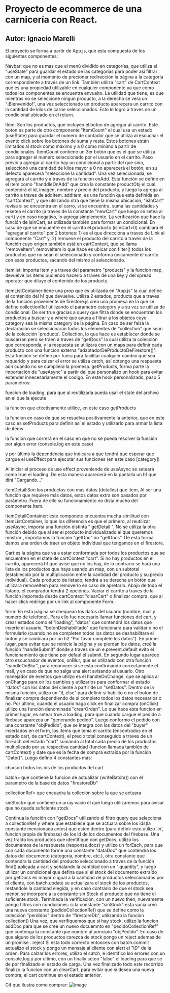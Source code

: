 Proyecto de ecommerce de una carnicería con React.
==================================================

Autor: Ignacio Marelli
----------------------

El proyecto se forma a partir de App.js, que esta compuesta de los
siguientes componentes:

Navbar: que no es mas que el menú dividido en categorías, que utiliza el
\"useState\" para guardar el estado de las categorías para poder así
filtrar con un map, y al momento de precionar redirección la página a la
categoría correspondiente a través de un link. También utiliza \"cart\"
de CartContext que es una propiedad utilizable en cualquier componente
ya que como todos los componentes se encuentra envuelto. La utilidad que
tiene, es que mientras no se seleccione ningun producto, a la derecha se
vera un \"¡Bienvenido!\", una vez seleccionado un producto aparecera un
carrito con la cantidad de kilos de carne seleccionados. Esto lo logro a
traves de un condicional ubicado en el return.

Item: Son los productos, que incluyen el boton de agregar al carrito.
Este boton es parte de otro componente \"ItemCount\" el cual usa un
estado (useState) para guardar el numero de contador que se utiliza al
escuchar el evento click sobre los botones de suma y resta. Estos
botones están limitados al stock como máximo y a 0 como mínimo a partir
de condicionales. ItemCount contiene un 3er botón que es el que se
utiliza para agregar el numero seleccionado por el usuario en el
carrito. Paso previo a agregar al carrito hay un condicional a partir
del que sino, seleccionó una cantidad de kilos mayor a 0 no aparecerá el
botón, en su defecto aparecerá \"seleccione la cantidad\". Una vez
seleccionada, se agregará al carrito y a traves de la funcion onAdd.
Esta función se define en el Item como \"handdleOnAdd\" que crea la
constante productObj el cual contendrá el id, imagen, nombre y precio
del producto, y luego la agrega al carrito a traves de addItem. addItem,
es una función que esta definida en \"cartContext\", y que utilizando
otra que tiene la misma ubicación, \"isInCart\" revisa si se encuentra
en el carro, si se encuentra, suma las cantidades y resetea el carrito
(a traves de la constante \"newCart\" que luego se setea al cart) y en
caso negativo, lo agrega simplemente. La verificación que hace la
función de isInCart, es utilizada también para formar un condicional. En
caso de que se encuentre en el carrito el producto (isInCart\>0)
cambiará el \"agregar al carrito\" por 2 botones: 1) es el que
direccióna a traves de Link al componente \"Cart\" y, 2) remueve el
producto del carrito a través de la función cuyo origen también está en
cartContext, que se llama \"removeItem\". removeItem lo que hace es
ubicar con filter() todos los productos que no sean el seleccionado y
conforma únicamente el carrito con esos productos, sacando del mismo al
seleccionado.

Itemlist: importa Item y a traves del parametro \"products\" y la
funcion map, devuelve los items pudiendo hacerlo a traves de una key y
del spread operator que diluye el contenido de los products.

ItemListContainer:tiene una prop que es utilizada en \"App.js\" la cual
define el contenido del h1 que devuelve. Utiliza 2 estados, products que
a traves de la función proveniente de firestore.js crea una promesa en
la que se define collectionRef utilizando el parametro category y a su
vez se utiliza de condicional. De ser true gracias a query que filtra
donde se encuentran los productos a buscar y a where que ayuda a filtrar
a los objetos cuyo category sea la misma category de la página. En caso
de ser falsa la declaración se seleccionaran todos los elementos de
\"collection\" que sean de la colección \'products\'. Collection, lo que
hace es establecer donde se buscarran pero se traen a traves de
\"getDocs\" la cual utiliza la colección que corresponda, y la respuesta
se utilizara con un maps para definir cada producto con una funcion
externa \"adaptadorDeProductoDeFirestore()\". Esta función se define por
fuera para facilitar cualquier cambio que sea requerido y para calzar el
error se utiliza catch, así obtengo una respuesta aún cuando no se
cumpliera la promesa. getProducts, forma parte la importación de
\"useAsync\" a partir del que personalizo un hook para evitar extender
innecesariamente el codigo. En este hook personalizado, paso 5
parametros:

funcion de loading, para que al reutilizarla pueda usar el state del
archivo en el que la ejecute

la funcion que efectivamente utilice, en este caso getProducts

la funcion en caso de que se resuelva positivamente la anterior, que en
este caso es setProducts para definir así el estado y utilizarlo para
armar la lista de items

la función que correrá en el caso en que no se pueda resolver la función
por algun error (console.log en este caso)

y por último la dependencia que indicara a que tendrá que esperar que
cargue el useEffect para ejecutar sus funciones (en este caso
\[category\])

Al iniciar el proceso de use effect proveniende de useAsync se seteará
como true el loading. De esta manera aparecerá en la pantalla un h1 que
dirá \"Cargando\...\"

itemDetail:Son los productos con más datos (detalles) que item, Al ser
una función que requiere más datos, estos datos extra son pasados por
parámetro. Fuera de ello su funcionamiento no dista mucho del componente
Item.

ItemDetailContainer: este componete encuentra mucha similitud con
ItemListContainer, lo que los diferencia es que el primero, al
reutilizar useAsync, importa una función distinta \" getDetail \". No se
utiliza la otra función debido que al ser el producto individualizado el
que queremos mostrar , importamos la función \"getDoc\" no \"getDocs\".
De esta forma damos una orden de traer un objeto individual que tengamos
en el firestore.

Cart:es la página que va a estar conformada por todos los productos que
se encuentren en el state de cartContext \"cart\". Si no hay productos
en el carrito, aparecerá h1 que avise que no los hay, de lo contrario se
hará una lista de los productos que haya usando un map, con un subtotal
(establecido por la multiplicación entre la cantidad del producto y su
precio individual). Cada producto de listado, tendrá a su derecha un
botón que utilizara removeItem para removerlo en caso de apretarlo.
Abajo de todo el listado, el comprador tendrá 2 opciónes. Vaciar el
carrito a traves de la función importada desde cartContext \"clearCart\"
o finalizar compra, que al hacer click redirige por un link al
componente Form.

form: En esta página se chequean los datos del usuario (nombre, mail y
numero de telefono). Para ello fue necesario llamar funciones del cart,
y crear estados como el \"loading\", \"datos\" que contendrá los datos
que inserte el usuario, \"botonDeshabilitado\" que funcionara para
validar o no el formulario (cuando no se completen todos los datos se
deshabilitara el boton y se cambiara por un h2 \"Por favor complete los
datos\"). En primer lugar, para evitar que se reinicie la página y se
pierdan los datos, creé la función \"handleSubmit\" donde a traves de un
e.prevent.default evito el funcionamiento que tiene por defaul el
submit. En segundo lugar aparece otro escuchador de eventos, onBlur, que
es utilizado con otra función \"handleOnBlur\", para reconocer si se
esta confirmando correctamente el mail, y en caso de que no salga una
alert avisando al usuario. Otro manejador de eventos que utilizo es el
handleOnChange, que se aplica al onChange para oir los cambios y
utilizarlos para conformar el estado \"datos\" con los datos del cliente
a partir de un \"setDatos\". Dentro de la misma función, utilizo un
\"if, else\" para definir si habilito o no el boton de finalizar compra
dependiendo de si completo todos los datos necesarios o no. Por último,
cuando el usuario haga click en finalizar compra (onClick) utilizo una
función denominada \"crearOrden\". Lo que hace esta funcion en primer
lugar, es setear true a loading, para que cuando cargue el pedido a
firebase aparezca un \"generando pedido\". Luego conformo el pedido con
una constante \"objPedido\", que se integra con los datos del \"buyer\"
insertados en el form, los items que tenia el carrito (encontrados en el
estado cart, de cartContext), el precio total conseguido a traves de un
forEach del estado \"cart\" sumando al total cada precio de los
productos multiplicado por su respectiva cantidad (funcion llamada
también de cartContext) y date que es la fecha de compra extraída por la
funcion \"Date()\". Luego defino 4 constantes más:

ids=son todos los ids de los productos del cart

batch= que contiene la funcion de actualizar (writeBatch()) con el
parametro de la base de datos \"firestoreDb\"

collectionRef= que encuadra la colleción sobre la que se actuara

sinStock= que contiene un array vacío el que luego utilizaremos para
avisar que no queda suficiente stock

Continua la función con \"getDocs\" utilizando el filtro query que
selecciona a collectionRef y where que establece que se actuara sobre
los ids(la constante mencionada antes) que esten dentro (para definir
esto utilizo \'in\', funcion propia de firebase) de los id de los
documentos del firebase. Una vez traído los productos que identifique
con getDocs, utilizo los documentos de la respuesta (response.docs) y
utilizo un forEach, para que con cada documento forme una constante
\"dataDoc\" que contendrá los datos del documento (categoria, nombre,
etc.), otra constante que contendra la cantidad del producto
seleccionado a traves de la función find() aplicada a cart y señalando
la cantidad con un \".quantity\", y luego utilizar un condicional que
defina que si el stock del documento extraído por getDocs es mayor o
igual a la cantidad de productos seleccionados por el cliente, con
batch.update se actualizara el stock de los productos, restandole la
cantidad elegida, y en caso contrario de que el stock sea menor, se
incorpore a la constante sin Stock el producto que no tiene el
suficiente stock. Terminada la verificación, con un nuevo then,
nuevamente pongo filtros con condiciones: si la constante \"sinStock\"
esta vacía creo una nueva constante (pedidoCollectionRef) que se define
como la colección \"perdidos\" dentro de \"firestoreDb\", utilizando la
funcion collection() Una vez, que verifiquemos que sí hay stock, utilizo
la funcion addDoc para que se cree un nuevo docuemnto en
\"pedidoCollectionRef\" que contenga la constante que nombre al
principio \"objPedido\". En caso de que alguno de los productos carezca
de stock pongo un reject ademas de un promise . reject Si esta todo
correcto entonces con batch.commit actualizo el stock y pongo un mensaje
al cliente con alert el \"ID\" de la orden. Para calzar los errores,
utilizo el catch, e identifico lso errores con un console.log y por
ultimo, con un finally seteo \"false\" el loading para que se de por
finalizado el estado de carga. Una vez finalizado todo este recorrido
finalizo la funcion con un clearCart, para evitar que si desea una nueva
compra, el cart continue en el estado anterior.

Gif que ilustra como comprar:
![image](https://github.com/IgnacioMarelli/Carniceria/blob/master/public/Media/video.gif)
